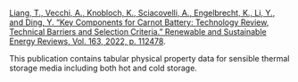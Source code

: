 [Liang, T., Vecchi, A., Knobloch, K., Sciacovelli, A., Engelbrecht, K., Li, Y., and Ding, Y. “Key Components for Carnot Battery: Technology Review, Technical Barriers and Selection Criteria.” Renewable and Sustainable Energy Reviews, Vol. 163, 2022, p. 112478](https://doi.org/10.1016/j.rser.2022.112478). 

This publication contains tabular physical property data for sensible thermal storage media including both hot and cold storage.